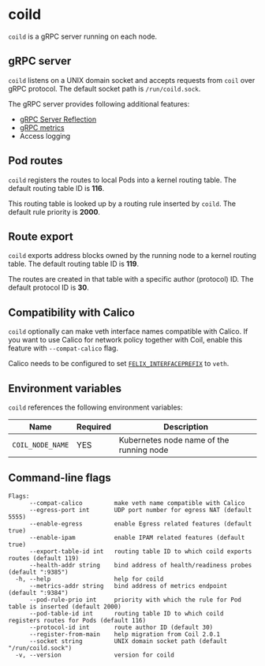 coild
=====

`coild` is a gRPC server running on each node.

## gRPC server

`coild` listens on a UNIX domain socket and accepts requests from `coil`
over gRPC protocol.  The default socket path is `/run/coild.sock`.

The gRPC server provides following additional features:

- [gRPC Server Reflection](https://github.com/grpc/grpc-go/blob/master/Documentation/server-reflection-tutorial.md)
- [gRPC metrics](https://github.com/grpc-ecosystem/go-grpc-prometheus#metrics)
- Access logging

## Pod routes

`coild` registers the routes to local Pods into a kernel routing table.
The default routing table ID is **116**.

This routing table is looked up by a routing rule inserted by `coild`.
The default rule priority is **2000**.

## Route export

`coild` exports address blocks owned by the running node to a kernel
routing table.  The default routing table ID is **119**.

The routes are created in that table with a specific author (protocol) ID.
The default protocol ID is **30**.

## Compatibility with Calico

`coild` optionally can make veth interface names compatible with Calico.
If you want to use Calico for network policy together with Coil, enable
this feature with `--compat-calico` flag.

Calico needs to be configured to set [`FELIX_INTERFACEPREFIX`](https://github.com/projectcalico/calico/blob/c0fe9f811ea8721007df9362d63af6697b42f6f3/reference/felix/configuration.md#bare-metal-specific-configuration) to `veth`.

## Environment variables

`coild` references the following environment variables:

| Name             | Required | Description                              |
| ---------------- | -------- | ---------------------------------------- |
| `COIL_NODE_NAME` | YES      | Kubernetes node name of the running node |

## Command-line flags

```
Flags:
      --compat-calico         make veth name compatible with Calico
      --egress-port int       UDP port number for egress NAT (default 5555)
      --enable-egress         enable Egress related features (default true)
      --enable-ipam           enable IPAM related features (default true)
      --export-table-id int   routing table ID to which coild exports routes (default 119)
      --health-addr string    bind address of health/readiness probes (default ":9385")
  -h, --help                  help for coild
      --metrics-addr string   bind address of metrics endpoint (default ":9384")
      --pod-rule-prio int     priority with which the rule for Pod table is inserted (default 2000)
      --pod-table-id int      routing table ID to which coild registers routes for Pods (default 116)
      --protocol-id int       route author ID (default 30)
      --register-from-main    help migration from Coil 2.0.1
      --socket string         UNIX domain socket path (default "/run/coild.sock")
  -v, --version               version for coild
```
